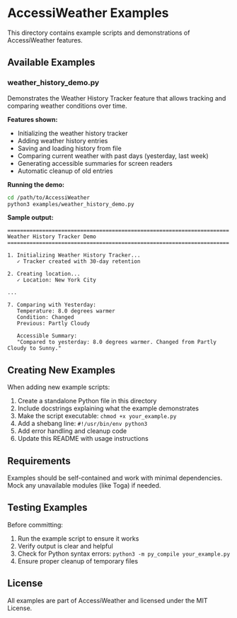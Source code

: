 # AccessiWeather Examples

This directory contains example scripts and demonstrations of AccessiWeather features.

## Available Examples

### weather_history_demo.py

Demonstrates the Weather History Tracker feature that allows tracking and comparing weather conditions over time.

**Features shown:**
- Initializing the weather history tracker
- Adding weather history entries
- Saving and loading history from file
- Comparing current weather with past days (yesterday, last week)
- Generating accessible summaries for screen readers
- Automatic cleanup of old entries

**Running the demo:**
```bash
cd /path/to/AccessiWeather
python3 examples/weather_history_demo.py
```

**Sample output:**
```
======================================================================
Weather History Tracker Demo
======================================================================

1. Initializing Weather History Tracker...
   ✓ Tracker created with 30-day retention

2. Creating location...
   ✓ Location: New York City

...

7. Comparing with Yesterday:
   Temperature: 8.0 degrees warmer
   Condition: Changed
   Previous: Partly Cloudy

   Accessible Summary:
   "Compared to yesterday: 8.0 degrees warmer. Changed from Partly Cloudy to Sunny."
```

## Creating New Examples

When adding new example scripts:

1. Create a standalone Python file in this directory
2. Include docstrings explaining what the example demonstrates
3. Make the script executable: `chmod +x your_example.py`
4. Add a shebang line: `#!/usr/bin/env python3`
5. Add error handling and cleanup code
6. Update this README with usage instructions

## Requirements

Examples should be self-contained and work with minimal dependencies. Mock any unavailable modules (like Toga) if needed.

## Testing Examples

Before committing:

1. Run the example script to ensure it works
2. Verify output is clear and helpful
3. Check for Python syntax errors: `python3 -m py_compile your_example.py`
4. Ensure proper cleanup of temporary files

## License

All examples are part of AccessiWeather and licensed under the MIT License.
